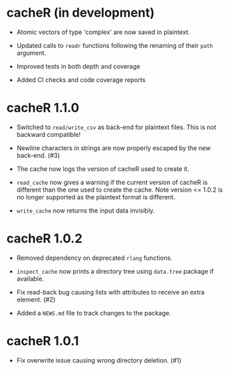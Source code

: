 # cacheR (in development)

* Atomic vectors of type 'complex' are now saved in plaintext.

* Updated calls to `readr` functions following the renaming of their `path` argument.

* Improved tests in both depth and coverage

* Added CI checks and code coverage reports

# cacheR 1.1.0

* Switched to `read/write_csv` as back-end for plaintext files. This is not
backward compatible!

* Newline characters in strings are now properly escaped by the new back-end. (#3)

* The cache now logs the version of cacheR used to create it.

* `read_cache` now gives a warning if the current version of cacheR is different
than the one used to create the cache. Note version <= 1.0.2 is no longer
supported as the plaintext format is different.

* `write_cache` now returns the input data invisibly.


# cacheR 1.0.2

* Removed dependency on deprecated `rlang` functions.

* `inspect_cache` now prints a directory tree using `data.tree` package if available.

* Fix read-back bug causing lists with attributes to receive an extra element. (#2)

* Added a `NEWS.md` file to track changes to the package.

# cacheR 1.0.1

* Fix overwrite issue causing wrong directory deletion. (#1)
